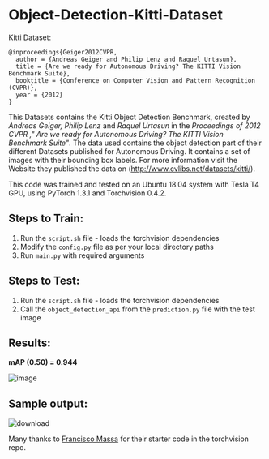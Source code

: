 # Object-Detection-Kitti-Dataset

Kitti Dataset:
    
    @inproceedings{Geiger2012CVPR,
      author = {Andreas Geiger and Philip Lenz and Raquel Urtasun},
      title = {Are we ready for Autonomous Driving? The KITTI Vision Benchmark Suite},
      booktitle = {Conference on Computer Vision and Pattern Recognition (CVPR)},
      year = {2012}
    }

This Datasets contains the Kitti Object Detection Benchmark, created by *Andreas Geiger, Philip Lenz* and *Raquel Urtasun* in the *Proceedings of 2012 CVPR ," Are we ready for Autonomous Driving? The KITTI Vision Benchmark Suite"*. The data used contains the object detection part of their different Datasets published for Autonomous Driving. It contains a set of images with their bounding box labels. For more information visit the Website they published the data on (http://www.cvlibs.net/datasets/kitti/).



This code was trained and tested on an Ubuntu 18.04 system with Tesla T4 GPU, using PyTorch 1.3.1 and Torchvision 0.4.2.

## Steps to Train:

1. Run the `script.sh` file - loads the torchvision dependencies
2. Modify the `config.py` file as per your local directory paths
3. Run `main.py` with required arguments

## Steps to Test:

1. Run the `script.sh` file - loads the torchvision dependencies
2. Call the `object_detection_api` from the `prediction.py` file with the test image

## Results:

**mAP (0.50) = 0.944**

![image](https://user-images.githubusercontent.com/26281528/72545168-9ac09a00-38ae-11ea-9104-33cfef4ad65c.png)

## Sample output:

![download](https://user-images.githubusercontent.com/26281528/72544799-ffc7c000-38ad-11ea-809d-c477e083872a.png)


Many thanks to [Francisco Massa](https://github.com/fmassa) for their starter code in the torchvision repo.
